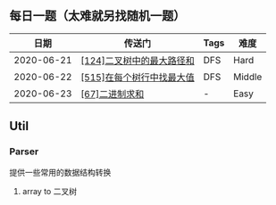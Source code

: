 ## 每日一题（太难就另找随机一题）

|  日期   | 传送门  | Tags | 难度 |
|  ----  | ----  | ----| ---- |
| 2020-06-21  | [[124]二叉树中的最大路径和](https://leetcode-cn.com/problems/binary-tree-maximum-path-sum/) | DFS | Hard |
| 2020-06-22  | [[515]在每个树行中找最大值](https://leetcode-cn.com/problems/find-largest-value-in-each-tree-row/) | DFS | Middle |
| 2020-06-23  | [[67]二进制求和](https://leetcode-cn.com/problems/add-binary/) | - | Easy |

## Util

### Parser
提供一些常用的数据结构转换
1. array to 二叉树